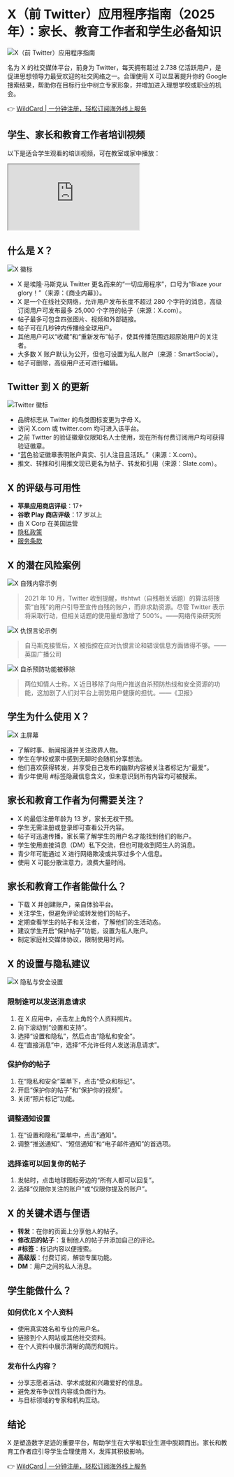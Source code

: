 # X（前 Twitter）应用程序指南（2025 年）：家长、教育工作者和学生必备知识

![X（前 Twitter）应用程序指南](https://bbtdd.com/img/2014955089519005.webp)

名为 X 的社交媒体平台，前身为 Twitter，每天拥有超过 2.738 亿活跃用户，是促进思想领导力最受欢迎的社交网络之一。合理使用 X 可以显著提升你的 Google 搜索结果，帮助你在目标行业中树立专家形象，并增加进入理想学校或职业的机会。

👉 [WildCard | 一分钟注册，轻松订阅海外线上服务](https://bbtdd.com/WildCard)

## 学生、家长和教育工作者培训视频

以下是适合学生观看的培训视频，可在教室或家中播放：

<iframe src="https://player.vimeo.com/video/879927098#t=0" title="X 应用程序指南（2024 年）：家长、教育工作者和学生需要知道的内容"></iframe>

## 什么是 X？

![X 徽标](https://bbtdd.com/img/23151035233.webp)

- X 是埃隆·马斯克从 Twitter 更名而来的“一切应用程序”，口号为“Blaze your glory！”（来源：《商业内幕》）。
- X 是一个在线社交网络，允许用户发布长度不超过 280 个字符的消息，高级订阅用户可发布最多 25,000 个字符的帖子（来源：X.com）。
- 帖子最多可包含四张图片、视频和外部链接。
- 帖子可在几秒钟内传播给全球用户。
- 其他用户可以“收藏”和“重新发布”帖子，使其传播范围远超原始用户的关注者。
- 大多数 X 账户默认为公开，但也可设置为私人账户（来源：SmartSocial）。
- 帖子可删除，高级用户还可进行编辑。

## Twitter 到 X 的更新

![Twitter 徽标](https://bbtdd.com/img/9947199104.webp)

- 品牌标志从 Twitter 的鸟类图标变更为字母 X。
- 访问 X.com 或 twitter.com 均可进入该平台。
- 之前 Twitter 的验证徽章仅限知名人士使用，现在所有付费订阅用户均可获得验证徽章。
- “蓝色验证徽章表明账户真实、引人注目且活跃。”（来源：X.com）。
- 推文、转推和引用推文现已更名为帖子、转发和引用（来源：Slate.com）。

## X 的评级与可用性

- **苹果应用商店评级**：17+
- **谷歌 Play 商店评级**：17 岁以上
- 由 X Corp 在美国运营
- [隐私政策](https://twitter.com/en/privacy)
- [服务条款](https://twitter.com/en/tos)

## X 的潜在风险案例

![X 自残内容示例](https://bbtdd.com/img/65155342.webp)

> 2021 年 10 月，Twitter 收到提醒，#shtwt（自残相关话题）的算法将搜索“自残”的用户引导至宣传自残的账户，而非求助资源。尽管 Twitter 表示将采取行动，但相关话题的使用量却激增了 500%。——网络传染研究所

![X 仇恨言论示例](https://bbtdd.com/img/728338735343.webp)

> 自马斯克接管后，X 被指控在应对仇恨言论和错误信息方面做得不够。——英国广播公司

![X 自杀预防功能被移除](https://bbtdd.com/img/468076558.webp)

> 两位知情人士称，X 近日移除了向用户推送自杀预防热线和安全资源的功能，这加剧了人们对平台上弱势用户健康的担忧。——《卫报》

## 学生为什么使用 X？

![X 主屏幕](https://bbtdd.com/img/9390236925384837.webp)

- 了解时事、新闻报道并关注政界人物。
- 学生在学校或家中感到无聊时会随机分享想法。
- 他们喜欢获得转发，并享受自己发布的幽默内容被关注者标记为“最爱”。
- 青少年使用 #标签隐藏信息含义，但未意识到所有内容均可被搜索。

## 家长和教育工作者为何需要关注？

- X 的最低注册年龄为 13 岁，家长无权干预。
- 学生无需注册或登录即可查看公开内容。
- 帖子可迅速传播，家长需了解学生的用户名才能找到他们的账户。
- 学生使用直接消息（DM）私下交流，但也可能收到陌生人的消息。
- 青少年可能通过 X 进行网络欺凌或共享过多个人信息。
- 使用 X 可能分散注意力，浪费大量时间。

## 家长和教育工作者能做什么？

- 下载 X 并创建账户，亲自体验平台。
- 关注学生，但避免评论或转发他们的帖子。
- 定期查看学生的帖子和关注者，了解他们的生活动态。
- 建议学生开启“保护帖子”功能，设置为私人账户。
- 制定家庭社交媒体协议，限制使用时间。

## X 的设置与隐私建议

![X 隐私与安全设置](https://bbtdd.com/img/295879924026.webp)

### 限制谁可以发送消息请求
1. 在 X 应用中，点击左上角的个人资料照片。
2. 向下滚动到“设置和支持”。
3. 选择“设置和隐私”，然后点击“隐私和安全”。
4. 在“直接消息”中，选择“不允许任何人发送消息请求”。

### 保护你的帖子
1. 在“隐私和安全”菜单下，点击“受众和标记”。
2. 开启“保护你的帖子”和“保护你的视频”。
3. 关闭“照片标记”功能。

### 调整通知设置
1. 在“设置和隐私”菜单中，点击“通知”。
2. 调整“推送通知”、“短信通知”和“电子邮件通知”的首选项。

### 选择谁可以回复你的帖子
1. 发帖时，点击地球图标旁边的“所有人都可以回复”。
2. 选择“仅限你关注的账户”或“仅限你提及的账户”。

## X 的关键术语与俚语

- **转发**：在你的页面上分享他人的帖子。
- **修改后的帖子**：复制他人的帖子并添加自己的评论。
- **#标签**：标记内容以便搜索。
- **高级版**：付费订阅，解锁专属功能。
- **DM**：用户之间的私人消息。

## 学生能做什么？

### 如何优化 X 个人资料
- 使用真实姓名和专业的用户名。
- 链接到个人网站或其他社交资料。
- 在个人资料中展示清晰的简历和照片。

### 发布什么内容？
- 分享志愿者活动、学术成就和兴趣爱好的信息。
- 避免发布争议性内容或负面行为。
- 与目标领域的专家和机构互动。

## 结论

X 是塑造数字足迹的重要平台，帮助学生在大学和职业生涯中脱颖而出。家长和教育工作者应引导学生合理使用 X，发挥其积极影响。

👉 [WildCard | 一分钟注册，轻松订阅海外线上服务](https://bbtdd.com/WildCard)